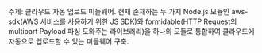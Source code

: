   주제: 클라우드 자동 업로드 미들웨어.
현재 존재하는 두 가지 Node.js 모듈인 aws-sdk(AWS 서비스를 사용하기 위한 JS SDK)와 formidable(HTTP Request의 multipart Payload 파싱 도와주는 라이브러리)을 하나의 모듈로 통합하여 클라우드에 자동으로 업로드할 수 있는 미들웨어 구축.
